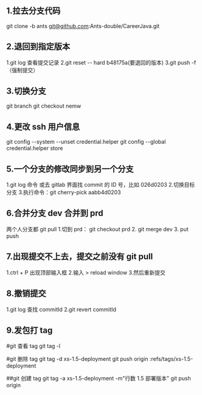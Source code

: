 <!-- git操作记录 -->

## 1.拉去分支代码

git clone -b ants git@github.com:Ants-double/CareerJava.git

## 2.退回到指定版本

1.git log 查看提交记录
2.git reset -- hard b48175a(要退回的版本)
3.git push -f （强制提交）

## 3.切换分支

git branch
git checkout nemw

## 4.更改 ssh 用户信息

git config --system --unset credential.helper
git config --global credential.helper store

## 5.一个分支的修改同步到另一个分支

1.git log 命令 或去 gitlab 界面找 commit 的 ID 号，比如 026d0203 2.切换目标分支 3.执行命令：git cherry-pick aabb4d0203

## 6.合并分支 dev 合并到 prd

两个人分支都 git pull 1.切到 prd： git checkout prd 2. git merge dev 3. put push

## 7.出现提交不上去，提交之前没有 git pull

1.ctrl + P 出现顶部输入框 2.输入 > reload window 3.然后重新提交

## 8.撤销提交

1.git log 查找 commitId
2.git revert commitId

## 9.发包打 tag

#git 查看 tag
git tag -l

#git 删除 tag
git tag -d xs-1.5-deployment
git push origin :refs/tags/xs-1.5-deployment

##git 创建 tag
git tag -a xs-1.5-deployment -m"行数 1.5 部署版本"
git push origin

